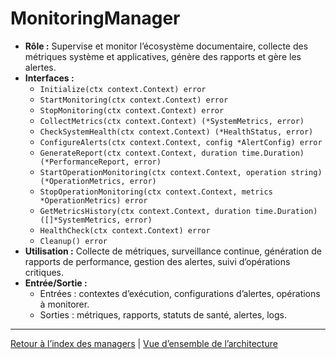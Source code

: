# MonitoringManager

- **Rôle :** Supervise et monitor l’écosystème documentaire, collecte des métriques système et applicatives, génère des rapports et gère les alertes.
- **Interfaces :**
  - `Initialize(ctx context.Context) error`
  - `StartMonitoring(ctx context.Context) error`
  - `StopMonitoring(ctx context.Context) error`
  - `CollectMetrics(ctx context.Context) (*SystemMetrics, error)`
  - `CheckSystemHealth(ctx context.Context) (*HealthStatus, error)`
  - `ConfigureAlerts(ctx context.Context, config *AlertConfig) error`
  - `GenerateReport(ctx context.Context, duration time.Duration) (*PerformanceReport, error)`
  - `StartOperationMonitoring(ctx context.Context, operation string) (*OperationMetrics, error)`
  - `StopOperationMonitoring(ctx context.Context, metrics *OperationMetrics) error`
  - `GetMetricsHistory(ctx context.Context, duration time.Duration) ([]*SystemMetrics, error)`
  - `HealthCheck(ctx context.Context) error`
  - `Cleanup() error`
- **Utilisation :** Collecte de métriques, surveillance continue, génération de rapports de performance, gestion des alertes, suivi d’opérations critiques.
- **Entrée/Sortie :**
  - Entrées : contextes d’exécution, configurations d’alertes, opérations à monitorer.
  - Sorties : métriques, rapports, statuts de santé, alertes, logs.

---

[Retour à l’index des managers](INDEX.md) | [Vue d’ensemble de l’architecture](../ARCHITECTURE/ecosystem-overview.md)
